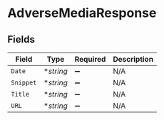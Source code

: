 # AdverseMediaResponse


## Fields

| Field              | Type               | Required           | Description        |
| ------------------ | ------------------ | ------------------ | ------------------ |
| `Date`             | **string*          | :heavy_minus_sign: | N/A                |
| `Snippet`          | **string*          | :heavy_minus_sign: | N/A                |
| `Title`            | **string*          | :heavy_minus_sign: | N/A                |
| `URL`              | **string*          | :heavy_minus_sign: | N/A                |